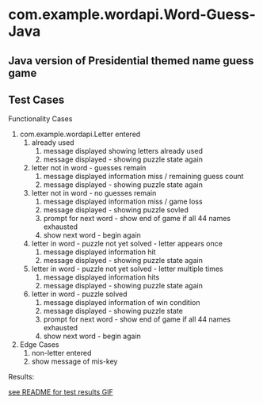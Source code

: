 # com.example.wordapi.Word-Guess-Java

## Java version of Presidential themed name guess game

## Test Cases

Functionality Cases
1. com.example.wordapi.Letter entered 
    1. already used
        1. message displayed showing letters already used
        2. message displayed - showing puzzle state again
    2. letter not in word - guesses remain
        1. message displayed information miss / remaining guess count
        2. message displayed - showing puzzle state again
    3. letter not in word - no guesses remain
        1. message displayed information miss / game loss
        2. message displayed - showing puzzle sovled
        3. prompt for next word - show end of game if all 44 names exhausted
        4. show next word - begin again     
    4. letter in word - puzzle not yet solved - letter appears once    
        1. message displayed information hit
        2. message displayed - showing puzzle state again
    5. letter in word - puzzle not yet solved - letter multiple times   
        1. message displayed information hits
        2. message displayed - showing puzzle state again    
    6. letter in word - puzzle solved
        1. message displayed information of win condition
        2. message displayed - showing puzzle state
        3. prompt for next word - show end of game if all 44 names exhausted
        4. show next word - begin again  
2. Edge Cases
    1. non-letter entered
    2. show message of mis-key

Results:   

[see README for test results GIF ](README.md)

